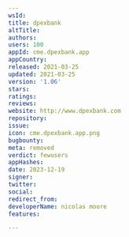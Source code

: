```yaml
---
wsId: 
title: dpexbank
altTitle: 
authors: 
users: 100
appId: cme.dpexbank.app
appCountry: 
released: 2021-03-25
updated: 2021-03-25
version: '1.06'
stars: 
ratings: 
reviews: 
website: http://www.dpexbank.com
repository: 
issue: 
icon: cme.dpexbank.app.png
bugbounty: 
meta: removed
verdict: fewusers
appHashes: 
date: 2023-12-19
signer: 
twitter: 
social: 
redirect_from: 
developerName: nicolas moore
features: 

---
```


